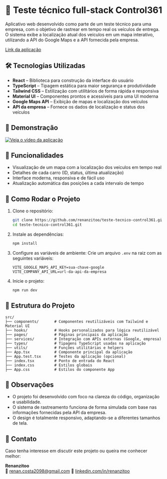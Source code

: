 # 🚚 Teste técnico full-stack Control361

Aplicativo web desenvolvido como parte de um teste técnico para uma empresa, com o objetivo de rastrear em tempo real os veículos de entrega. O sistema exibe a localização atual dos veículos em um mapa interativo, utilizando a API do Google Maps e a API fornecida pela empresa.

[Link da aplicação](https://teste-tecnico-control361.vercel.app/)

## 🛠️ Tecnologias Utilizadas

- **React** – Biblioteca para construção da interface do usuário
- **TypeScript** – Tipagem estática para maior segurança e produtividade
- **Tailwind CSS** – Estilização com utilitários de forma rápida e responsiva
- **Material UI** – Componentes prontos e acessíveis para uma UI moderna
- **Google Maps API** – Exibição de mapas e localização dos veículos
- **API da empresa** – Fornece os dados de localização e status dos veículos

## 🎥 Demonstração

[![Veja o vídeo da aplicação](https://img.youtube.com/vi/jeuynAjsg64/hqdefault.jpg)](https://youtu.be/jeuynAjsg64)

## 📸 Funcionalidades

- Visualização de um mapa com a localização dos veículos em tempo real
- Detalhes de cada carro (ID, status, última atualização)
- Interface moderna, responsiva e de fácil uso
- Atualização automática das posições a cada intervalo de tempo

## 🚀 Como Rodar o Projeto

1. Clone o repositório:
   ```bash
   git clone https://github.com/renanzitoo/teste-tecnico-control361.git
   cd teste-tecnico-control361.git
   ```

2. Instale as dependências:
   ```bash
   npm install
   ```

3. Configure as variáveis de ambiente:
   Crie um arquivo `.env` na raiz com as seguintes variáveis:
   ```env
   VITE_GOOGLE_MAPS_API_KEY=sua-chave-google
   VITE_COMPANY_API_URL=url-da-api-da-empresa
   ```

4. Inicie o projeto:
   ```bash
   npm run dev
   ```

## 📂 Estrutura do Projeto

```
src/
├── components/       # Componentes reutilizáveis com Tailwind e Material UI
├── hooks/            # Hooks personalizados para lógica reutilizável
├── pages/            # Páginas principais da aplicação
├── services/         # Integração com APIs externas (Google, empresa)
├── types/            # Tipagens TypeScript usadas na aplicação
├── utils/            # Funções utilitárias e helpers
├── App.tsx           # Componente principal da aplicação
├── App.test.tsx      # Testes da aplicação (opcional)
├── index.tsx         # Ponto de entrada do React
├── index.css         # Estilos globais
├── App.css           # Estilos do componente App
```

## 📌 Observações

- O projeto foi desenvolvido com foco na clareza do código, organização e usabilidade.
- O sistema de rastreamento funciona de forma simulada com base nas informações fornecidas pela API da empresa.
- O design é totalmente responsivo, adaptando-se a diferentes tamanhos de tela.

## 💬 Contato

Caso tenha interesse em discutir este projeto ou queira me conhecer melhor:

**Renanzitoo**  
📧 renan.costa2098@gmail.com
🔗 [linkedin.com/in/renanzitoo](https://linkedin.com/in/renanzitoo)